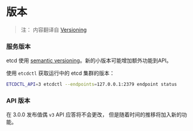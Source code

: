 # 版本

> 注： 内容翻译自 [Versioning](https://github.com/coreos/etcd/blob/master/Documentation/op-guide/versioning.md)

### 服务版本

etcd 使用 [semantic versioning](http://semver.org)。新的小版本可能增加额外功能到API。

使用 `etcdctl` 获取运行中的 etcd 集群的版本：

```bash
ETCDCTL_API=3 etcdctl --endpoints=127.0.0.1:2379 endpoint status
```

### API 版本

在 3.0.0 发布值偶 `v3` API 应答将不会更改， 但是随着时间的推移将加入新的功能。
